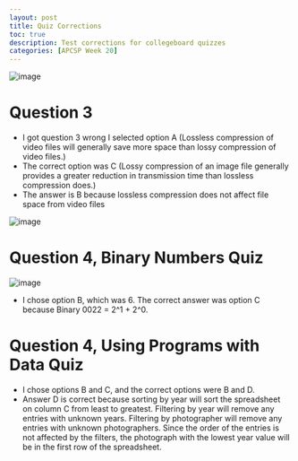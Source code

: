```yaml
---
layout: post
title: Quiz Corrections
toc: true
description: Test corrections for collegeboard quizzes
categories: [APCSP Week 20]
---
```


![image](https://user-images.githubusercontent.com/111910633/224819292-c97f5cd5-c10c-4a76-a689-3a0f3dfc7eb7.png)
# Question 3
- I got question 3 wrong I selected option A (Lossless compression of video files will generally save more space than lossy compression of video files.)
- The correct option was C (Lossy compression of an image file generally provides a greater reduction in transmission time than lossless compression does.)
- The answer is B because lossless compression does not affect file space from video files

![image](https://user-images.githubusercontent.com/111910633/224819772-c867c7a6-9e52-4bf0-9c54-30bb0ca089b5.png)

# Question 4, Binary Numbers Quiz

![image](https://user-images.githubusercontent.com/111910633/225101773-6c4882be-8928-4567-8d31-e543b3e1758f.png)

- I chose option B, which was 6.  The correct answer was option C because Binary 0022 = 2^1 + 2^0.

# Question 4, Using Programs with Data Quiz

- I chose options B and C, and the correct options were B and D.
- Answer D is correct because sorting by year will sort the spreadsheet on column C from least to greatest. Filtering by year will remove any entries with unknown years. Filtering by photographer will remove any entries with unknown photographers. Since the order of the entries is not affected by the filters, the photograph with the lowest year value will be in the first row of the spreadsheet.